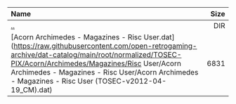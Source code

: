 |Name|Size|
|:---|---:|
|[..](../index.html)|DIR|
|[Acorn Archimedes - Magazines - Risc User.dat](https://raw.githubusercontent.com/open-retrogaming-archive/dat-catalog/main/root/normalized/TOSEC-PIX/Acorn/Archimedes/Magazines/Risc User/Acorn Archimedes - Magazines - Risc User/Acorn Archimedes - Magazines - Risc User (TOSEC-v2012-04-19_CM).dat)|6831|
